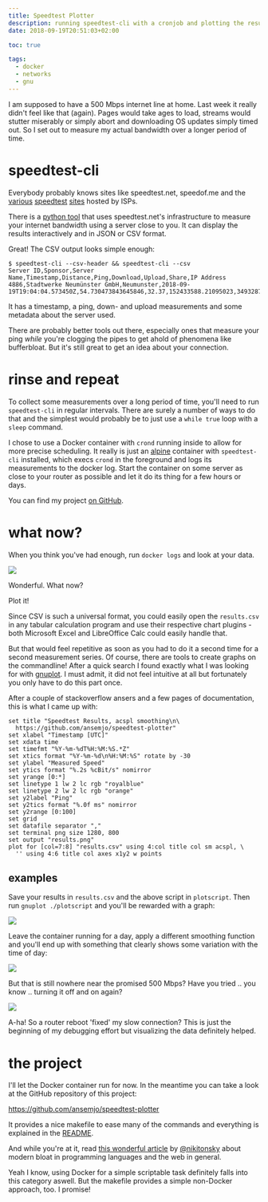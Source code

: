 ```yaml
---
title: Speedtest Plotter
description: running speedtest-cli with a cronjob and plotting the results
date: 2018-09-19T20:51:03+02:00

toc: true

tags:
  - docker
  - networks
  - gnu
---
```


I am supposed to have a 500 Mbps internet line at home. Last week it really didn't feel like that
(again). Pages would take ages to load, streams would stutter miserably or simply abort and
downloading OS updates simply timed out. So I set out to measure my actual bandwidth over a longer
period of time.

<!--more-->

# speedtest-cli

Everybody probably knows sites like speedtest.net, speedof.me and the
[various](https://kabel.vodafone.de/hilfe_und_service/speedtest)
[speedtest](http://speedtest.t-online.de/#/) [sites](https://www.verizon.com/speedtest/) hosted by
ISPs.

There is a [python tool](https://github.com/sivel/speedtest-cli) that uses speedtest.net's
infrastructure to measure your internet bandwidth using a server close to you. It can display the
results interactively and in JSON or CSV format.

Great! The CSV output looks simple enough:

    $ speedtest-cli --csv-header && speedtest-cli --csv
    Server ID,Sponsor,Server Name,Timestamp,Distance,Ping,Download,Upload,Share,IP Address
    4886,Stadtwerke Neumünster GmbH,Neumunster,2018-09-19T19:04:04.573450Z,54.730473843645846,32.37,152433588.21095023,34932876.622469135,,X.X.X.X

It has a timestamp, a ping, down- and upload measurements and some metadata about the server used.

There are probably better tools out there, especially ones that measure your ping _while_ you're
clogging the pipes to get ahold of phenomena like bufferbloat. But it's still great to get an idea
about your connection.

# rinse and repeat

To collect some measurements over a long period of time, you'll need to run `speedtest-cli` in
regular intervals. There are surely a number of ways to do that and the simplest would probably be
to just use a `while true` loop with a `sleep` command.

I chose to use a Docker container with `crond` running inside to allow for more precise scheduling.
It really is just an [alpine](https://hub.docker.com/_/alpine/) container with `speedtest-cli`
installed, which execs `crond` in the foreground and logs its measurements to the docker log. Start
the container on some server as close to your router as possible and let it do its thing for a few
hours or days.

You can find my project [on GitHub](https://github.com/ansemjo/speedtest-plotter).

# what now?

When you think you've had enough, run `docker logs` and look at your data.

![](/images/speedtest-plotter/resultscsv.png)

Wonderful. What now?

Plot it!

Since CSV is such a universal format, you could easily open the `results.csv` in any tabular
calculation program and use their respective chart plugins - both Microsoft Excel and LibreOffice
Calc could easily handle that.

But that would feel repetitive as soon as you had to do it a second time for a second measurement
series. Of course, there are tools to create graphs on the commandline! After a quick search I found
exactly what I was looking for with [gnuplot](http://gnuplot.sourceforge.net/). I must admit, it did
not feel intuitive at all but fortunately you only have to do this part once.

After a couple of stackoverflow ansers and a few pages of documentation, this is what I came up
with:

    set title "Speedtest Results, acspl smoothing\n\
      https://github.com/ansemjo/speedtest-plotter"
    set xlabel "Timestamp [UTC]"
    set xdata time
    set timefmt "%Y-%m-%dT%H:%M:%S.*Z"
    set xtics format "%Y-%m-%d\n%H:%M:%S" rotate by -30
    set ylabel "Measured Speed"
    set ytics format "%.2s %cBit/s" nomirror
    set yrange [0:*]
    set linetype 1 lw 2 lc rgb "royalblue"
    set linetype 2 lw 2 lc rgb "orange"
    set y2label "Ping"
    set y2tics format "%.0f ms" nomirror
    set y2range [0:100]
    set grid
    set datafile separator ","
    set terminal png size 1280, 800
    set output "results.png"
    plot for [col=7:8] "results.csv" using 4:col title col sm acspl, \
      '' using 4:6 title col axes x1y2 w points

## examples

Save your results in `results.csv` and the above script in `plotscript`. Then run
`gnuplot ./plotscript` and you'll be rewarded with a graph:

![](/images/speedtest-plotter/example.png)

Leave the container running for a day, apply a different smoothing function and you'll end up with
something that clearly shows some variation with the time of day:

![](/images/speedtest-plotter/example_bezier.png)

But that is still nowhere near the promised 500 Mbps? Have you tried .. you know .. turning it off
and on again?

![](/images/speedtest-plotter/restart.png)

A-ha! So a router reboot 'fixed' my slow connection? This is just the beginning of my debugging
effort but visualizing the data definitely helped.

# the project

I'll let the Docker container run for now. In the meantime you can take a look at the GitHub
repository of this project:

https://github.com/ansemjo/speedtest-plotter

It provides a nice makefile to ease many of the commands and everything is explained in the
[README](https://github.com/ansemjo/speedtest-plotter/blob/master/README.md).

And while you're at it, read [this wonderful article](http://tonsky.me/blog/disenchantment/) by
[@nikitonsky](https://twitter.com/nikitonsky) about modern bloat in programming languages and the
web in general.

Yeah I know, using Docker for a simple scriptable task definitely falls into this category aswell.
But the makefile provides a simple non-Docker approach, too. I promise!
